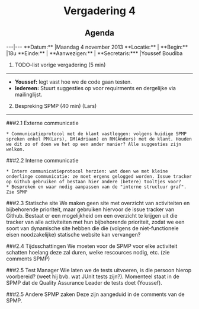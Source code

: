 <h1 align="center"> Vergadering 4 </h1>
<h2 align="center"> Agenda </h2>
---|---
**Datum:**              |Maandag 4 november 2013
**Locatie:**            |
**Begin:**              |18u
**Einde:**              |
**Aanwezigen:**         |
**Secretaris:***        |Youssef Boudiba

1. TODO-list vorige vergadering (5 min)
---------------------------------------

  * **Youssef:** legt vast hoe we de code gaan testen.
  * **Iedereen:** Stuurt suggesties op voor requirments en dergelijke via mailinglijst.

2. Bespreking SPMP (40 min) (Lars)
----------------------------------

###2.1 Externe communicatie

	* Communicatieprotocol met de klant vastleggen:	volgens huidige SPMP spreken enkel PM(Lars), DM(Adriaan) en RM(Anders) met de klant. Houden we dit zo of doen we het op een ander manier? Alle suggesties zijn welkom.
	
###2.2 Interne communicatie

	* Intern communicatieprotocol herzien: wat doen we met kleine onderlinge communicatie: ze moet ergens gelogged worden. Issue tracker op Github gebruiken of bestaan hier andere (betere) tooltjes voor?
	* Bespreken en waar nodig aanpassen van de "interne structuur graf". Zie SPMP
	
###2.3 Statische site
We maken geen site met overzicht van activiteiten en bijbehorende prioriteit, maar gebruiken hiervoor de issue tracker van Github. Bestaat er een mogelijkheid om een overzicht te krijgen uit die tracker van alle activiteiten met hun bijbehorende prioriteit, zodat we een soort van dynamische site hebben die die (volgens de niet-functionele eisen noodzakelijke) statische website kan vervangen?

###2.4 Tijdsschattingen
We moeten voor de SPMP voor elke activiteit schatten hoelang deze zal duren, welke rescources nodig, etc. (zie comments SPMP)

###2.5 Test Manager
Wie laten we de tests uitvoeren, is die persoon hierop voorbereid? (weet hij bvb. wat JUnit tests zijn?). Momenteel staat in de SPMP dat de Quality Assurance Leader de tests doet (Youssef).

###2.5 Andere SPMP zaken
Deze zijn aangeduid in de comments van de SPMP.
	
	
